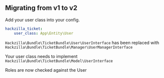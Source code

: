 ## Migrating from v1 to v2

Add your user class into your config.

```yaml
hackzilla_ticket:
    user_class: App\Entity\User
```

```Hackzilla\Bundle\TicketBundle\User\UserInterface``` has been replaced with ```Hackzilla\Bundle\TicketBundle\Manager\UserManagerInterface```

Your user class needs to implement ```Hackzilla\Bundle\TicketBundle\Model\UserInterface```

Roles are now checked against the User
